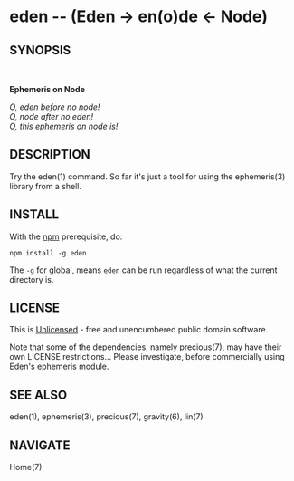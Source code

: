 eden -- (Eden -> en(o)de <- Node)
=================================

SYNOPSIS
--------

<BR/>

**Ephemeris on Node**

_O, eden before no node!_<br/>
_O, node after no eden!_<br/>
_O, this ephemeris on node is!_<br/>


DESCRIPTION
-----------

Try the eden(1) command.
So far it's just a tool for using the ephemeris(3) library from a shell.


INSTALL
-------

With the [npm](http://npmjs.org/) prerequisite, do:

    npm install -g eden

The `-g` for global, means `eden` can be run
regardless of what the current directory is.


LICENSE
-------

This is [Unlicensed](UNLICENSE.html) -
free and unencumbered public domain software.

Note that some of the dependencies, namely precious(7),
may have their own LICENSE restrictions...
Please investigate, before commercially using Eden's ephemeris module.


SEE ALSO
--------

eden(1), ephemeris(3), precious(7), gravity(6), lin(7)


NAVIGATE
--------

Home(7)

